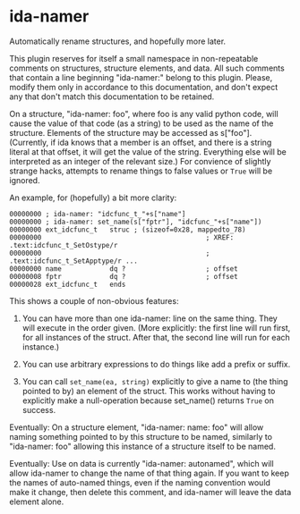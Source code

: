 # ida-namer
Automatically rename structures, and hopefully more later.

This plugin reserves for itself a small namespace in non-repeatable comments on structures, structure elements, and data.  All such comments that contain a line beginning "ida-namer:" belong to this plugin.  Please, modify them only in accordance to this documentation, and don't expect any that don't match this documentation to be retained.

On a structure, "ida-namer: foo", where foo is any valid python code, will cause the value of that code (as a string) to be used as the name of the structure.  Elements of the structure may be accessed as s["foo"].  (Currently, if ida knows that a member is an offset, and there is a string literal at that offset, it will get the value of the string.  Everything else will be interpreted as an integer of the relevant size.)  For convience of slightly strange hacks, attempts to rename things to false values or ```True``` will be ignored.

An example, for (hopefully) a bit more clarity:

    00000000 ; ida-namer: "idcfunc_t_"+s["name"]
    00000000 ; ida-namer: set_name(s["fptr"], "idcfunc_"+s["name"])
    00000000 ext_idcfunc_t   struc ; (sizeof=0x28, mappedto_78)
    00000000                                         ; XREF:  .text:idcfunc_t_SetOstype/r
    00000000                                         ; .text:idcfunc_t_SetApptype/r ...
    00000000 name            dq ?                    ; offset
    00000008 fptr            dq ?                    ; offset
    00000028 ext_idcfunc_t   ends

This shows a couple of non-obvious features:

1. You can have more than one ida-namer: line on the same thing.  They will execute in the order given.  (More explicitly: the first line will run first, for all instances of the struct.  After that, the second line will run for each instance.)

1. You can use arbitrary expressions to do things like add a prefix or suffix.

1. You can call ```set_name(ea, string)``` explicitly to give a name to (the thing pointed to by) an element of the struct.  This works without having to explicitly make a null-operation because set_name() returns ```True``` on success.

Eventually: On a structure element, "ida-namer: name: foo" will allow naming something pointed to by this structure to be named, similarly to "ida-namer: foo" allowing this instance of a structure itself to be named.

Eventually: Use on data is currently "ida-namer: autonamed", which will allow ida-namer to change the name of that thing again.  If you want to keep the names of auto-named things, even if the naming convention would make it change, then delete this comment, and ida-namer will leave the data element alone.

